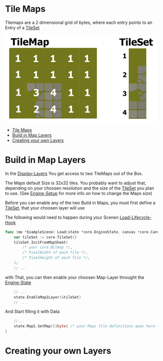 # Tile Maps
 
Tilemaps are a 2 dimensional grid of bytes, where each entry points to an Entry of a [TileSet](./TileSets.md)

![TileMap Graphic](../_img/tilemap.png)


<!-- TOC -->

- [Tile Maps](#tile-maps)
- [Build in Map Layers](#build-in-map-layers)
- [Creating your own Layers](#creating-your-own-layers)

<!-- /TOC -->

# Build in Map Layers

In the [Display-Layers](../Graphics_and_Sound.md#display-layers) You get access to two TileMaps out of the Box.

The Maps default Size is 32x32 tiles.
You probably want to adjust that, depending on your choosen resolution and the size 
of the [TileSet](./TileSets.md) you plan to use. 
(See [Engine-Setup](./Engine.md#enginesetup) for more info on how to change the Maps size)

Before you can enable any of the two Build in Maps, you must first define a [TileSet](./TileSets.md), that 
your choosen layer will use

The following would need to happen during your Scenen [Load-Lifecycle-Hook](../Scenes.md#loadable)

```go
func (me *ExampleScene) Load(state *core.EngineState, canvas *core.Canvas) {
    var tileSet := core.TileSet{}
    tileSet.InitFromMapSheet( 
        /* your core.Bitmap */, 
        /* PixelWidth of each Tile */,
        /* PixelHeight of each Tile */,
    );
    // ...
```
with That, you can then enable your choosen Map-Layer throught the [Engine-State](./EngineState.md#layer-control)
```go
    // ... 
    state.EnableMap1Layer(&tileSet)
    // ...
```
And Start filling it with Data
```go
    //...
    state.Map1.SetMap([]byte{ /* your Maps Tile definitions goes here */ })
}
```




# Creating your own Layers

